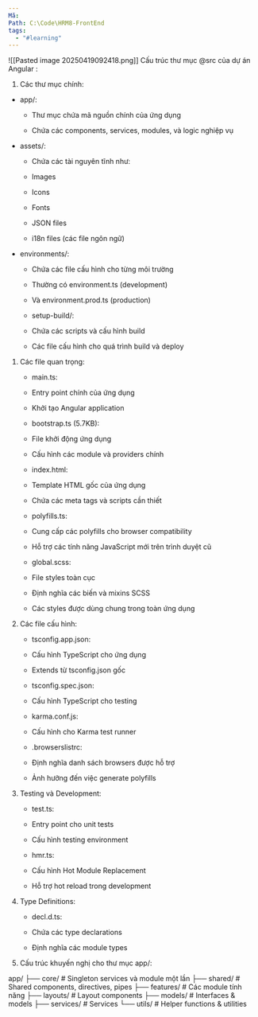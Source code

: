 ```yaml
---
Mã: 
Path: C:\Code\HRM8-FrontEnd
tags:
  - "#learning"
---
```

![[Pasted image 20250419092418.png]]
Cấu trúc thư mục @src của dự án Angular :

1. Các thư mục chính:

- app/:

	- Thư mục chứa mã nguồn chính của ứng dụng
	
	- Chứa các components, services, modules, và logic nghiệp vụ

- assets/:

	- Chứa các tài nguyên tĩnh như:
	
	- Images
	
	- Icons
	
	- Fonts
	
	- JSON files
	
	- i18n files (các file ngôn ngữ)

- environments/:

	- Chứa các file cấu hình cho từng môi trường
	
	- Thường có environment.ts (development)
	
	- Và environment.prod.ts (production)
	
	- setup-build/:
	
	- Chứa các scripts và cấu hình build
	
	- Các file cấu hình cho quá trình build và deploy

1. Các file quan trọng:

	- main.ts:
	
	- Entry point chính của ứng dụng
	
	- Khởi tạo Angular application
	
	- bootstrap.ts (5.7KB):
	
	- File khởi động ứng dụng
	
	- Cấu hình các module và providers chính
	
	- index.html:
	
	- Template HTML gốc của ứng dụng
	
	- Chứa các meta tags và scripts cần thiết
	
	- polyfills.ts:
	
	- Cung cấp các polyfills cho browser compatibility
	
	- Hỗ trợ các tính năng JavaScript mới trên trình duyệt cũ
	
	- global.scss:
	
	- File styles toàn cục
	
	- Định nghĩa các biến và mixins SCSS
	
	- Các styles được dùng chung trong toàn ứng dụng

1. Các file cấu hình:

	- tsconfig.app.json:
	
	- Cấu hình TypeScript cho ứng dụng
	
	- Extends từ tsconfig.json gốc
	
	- tsconfig.spec.json:
	
	- Cấu hình TypeScript cho testing
	
	- karma.conf.js:
	
	- Cấu hình cho Karma test runner
	
	- .browserslistrc:
	
	- Định nghĩa danh sách browsers được hỗ trợ
	
	- Ảnh hưởng đến việc generate polyfills

1. Testing và Development:

	- test.ts:
	
	- Entry point cho unit tests
	
	- Cấu hình testing environment
	
	- hmr.ts:
	
	- Cấu hình Hot Module Replacement
	
	- Hỗ trợ hot reload trong development

1. Type Definitions:

	- decl.d.ts:
	
	- Chứa các type declarations
	
	- Định nghĩa các module types

1. Cấu trúc khuyến nghị cho thư mục app/:

app/
├── core/                 # Singleton services và module một lần
├── shared/              # Shared components, directives, pipes
├── features/            # Các module tính năng
├── layouts/             # Layout components
├── models/              # Interfaces & models
├── services/            # Services
└── utils/               # Helper functions & utilities

